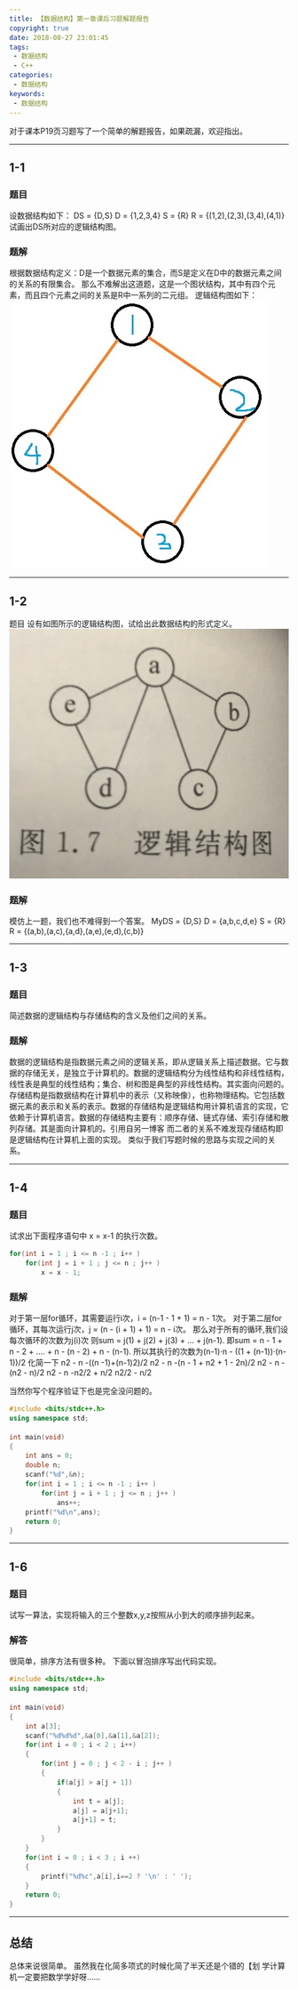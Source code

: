 ```yaml
---
title: 【数据结构】第一章课后习题解题报告
copyright: true
date: 2018-08-27 23:01:45
tags: 
 - 数据结构
 - C++
categories:
 - 数据结构
keywords:
 - 数据结构
---
```


对于课本P19页习题写了一个简单的解题报告，如果疏漏，欢迎指出。
<!-- more -->

--------------------------------------------------------

## 1-1
### 题目
设数据结构如下：
DS = {D,S}
D = {1,2,3,4}
S = {R}
R = {(1,2),(2,3),(3,4),(4,1)}
试画出DS所对应的逻辑结构图。
### 题解
根据数据结构定义：D是一个数据元素的集合，而S是定义在D中的数据元素之间的关系的有限集合。
那么不难解出这道题，这是一个图状结构，其中有四个元素，而且四个元素之间的关系是R中一系列的二元组。
逻辑结构图如下：
![图1-1](photo/datastructures1.jpg)

---------------------------

## 1-2
题目
设有如图所示的逻辑结构图，试给出此数据结构的形式定义。
![1-2](photo/5A601FDD4AEEFAFEA5AF8CC4128EBDB6.jpg)

### 题解
模仿上一题，我们也不难得到一个答案。
MyDS = {D,S}
D = {a,b,c,d,e}
S = {R}
R = {(a,b),(a,c),{a,d},(a,e),(e,d),(c,b)}

------------------------------

## 1-3
### 题目
简述数据的逻辑结构与存储结构的含义及他们之间的关系。

### 题解
数据的逻辑结构是指数据元素之间的逻辑关系，即从逻辑关系上描述数据。它与数据的存储无关，是独立于计算机的。数据的逻辑结构分为线性结构和非线性结构，线性表是典型的线性结构；集合、树和图是典型的非线性结构。其实面向问题的。
存储结构是指数据结构在计算机中的表示（又称映像），也称物理结构。它包括数据元素的表示和关系的表示。数据的存储结构是逻辑结构用计算机语言的实现，它依赖于计算机语言。数据的存储结构主要有：顺序存储、链式存储、索引存储和散列存储。其是面向计算机的。引用自另一博客
而二者的关系不难发现存储结构即是逻辑结构在计算机上面的实现。
类似于我们写题时候的思路与实现之间的关系。

-------------------------------

## 1-4
### 题目
试求出下面程序语句中 x = x-1 的执行次数。
```c++
for(int i = 1 ; i <= n -1 ; i++ )
    for(int j = i + 1 ; j <= n ; j++ )
        x = x - 1;
```
### 题解
对于第一层for循环，其需要运行i次，i = (n-1 - 1 + 1) = n - 1次。
对于第二层for循环，其每次运行j次，j = (n - (i + 1) + 1) = n - i次。
那么对于所有的循环,我们设每次循环的次数为j(i)次
则sum = j(1) + j(2) + j(3) + … + j(n-1).
即sum = n - 1 + n - 2 + …. + n - (n - 2) + n - (n-1).
所以其执行的次数为(n-1)·n - ((1 + (n-1))·(n-1))/2
化简一下
n2 - n -((n -1)+(n-1)2)/2
n2 - n -(n - 1 + n2 + 1 - 2n)/2
n2 - n -(n2 - n)/2
n2 - n -n2/2 + n/2
n2/2 - n/2

当然你写个程序验证下也是完全没问题的。
```c++
#include <bits/stdc++.h>
using namespace std;

int main(void)
{
    int ans = 0;
    double n;
    scanf("%d",&n);
    for(int i = 1 ; i <= n -1 ; i++ )
        for(int j = i + 1 ; j <= n ; j++ )
            ans++;
    printf("%d\n",ans);
    return 0;
}
```

--------------------------------------------

## 1-6
### 题目
试写一算法，实现将输入的三个整数x,y,z按照从小到大的顺序排列起来。

### 解答
很简单，排序方法有很多种。
下面以冒泡排序写出代码实现。
```c++
#include <bits/stdc++.h>
using namespace std;

int main(void)
{
    int a[3];
    scanf("%d%d%d",&a[0],&a[1],&a[2]);
    for(int i = 0 ; i < 2 ; i++)
    {
        for(int j = 0 ; j < 2 - i ; j++ )
        {
            if(a[j] > a[j + 1])
            {
                int t = a[j];
                a[j] = a[j+1];
                a[j+1] = t;
            }
        }
    }
    for(int i = 0 ; i < 3 ; i ++)
    {
        printf("%d%c",a[i],i==2 ? '\n' : ' ');
    }
    return 0;
}
```

--------------------------------------

## 总结
总体来说很简单。
虽然我在化简多项式的时候化简了半天还是个错的【划
学计算机一定要把数学学好呀……
